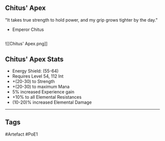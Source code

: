 ## Chitus' Apex
"It takes true strength to hold power,
and my grip grows tighter by the day."
- Emperor Chitus
##
![[Chitus' Apex.png]]
## Chitus' Apex Stats
- Energy Shield: (55-64)
- Requires Level 54, 112 Int
- +(20-30) to Strength
- +(20-30) to maximum Mana
- 5% increased Experience gain
- +10% to all Elemental Resistances
- (10-20)% increased Elemental Damage


---
## Tags
#Artefact
#PoE1